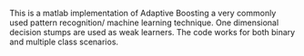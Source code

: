 This is a matlab implementation of Adaptive Boosting a very commonly used pattern recognition/ machine learning technique. One dimensional decision stumps are used as weak learners. The code works for both binary and multiple class scenarios.